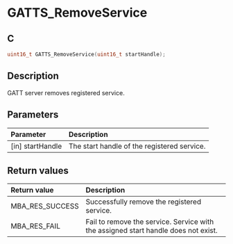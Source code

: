 # GATTS_RemoveService

## C

```c
uint16_t GATTS_RemoveService(uint16_t startHandle);
```

## Description

GATT server removes registered service.

## Parameters

|Parameter|Description|
|:---|:---|
|\[in\] startHandle|The start handle of the registered service.|

## Return values

|Return value|Description|
|:---|:---|
MBA_RES_SUCCESS|Successfully remove the registered service.|
MBA_RES_FAIL|Fail to remove the service. Service with the assigned start handle does not exist.|
